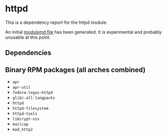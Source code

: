 # httpd
This is a dependency report for the httpd module.

An initial [modulemd file](httpd.yaml) has been generated. It is experimental and probably unusable at this point.
## Dependencies
## Binary RPM packages (all arches combined)
* `apr`
* `apr-util`
* `fedora-logos-httpd`
* `glibc-all-langpacks`
* `httpd`
* `httpd-filesystem`
* `httpd-tools`
* `libcrypt-nss`
* `mailcap`
* `mod_http2`
